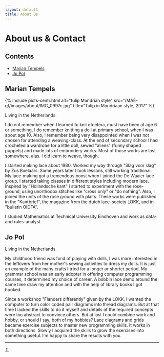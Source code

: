 ```yaml
---
layout: default
title: About us
---
```


# About us &amp; Contact
## Contents
* [Marian Tempels](#marian-tempels)
* [Jo Pol](#jo-pol)

## Marian Tempels

{% include picts-centr.html alt="tulip Mondrian style" src="/MAE-gf/images/about/IMG_0997c.jpg" title="Tulip in Mondriaan style, 2017" %}

Living in the Netherlands.        

I do not remember when I learned to knit etcetera, must have been at age 6 or something. I do remember knitting a doll at primary school, when I was about age 10. Also, I remember being very disappointed when I was not chosen for attending a weaving-class. At the end of secondary school I had crocheted a wardrobe for a little doll, sewed "aliens" (funny shaped puppets) and made lots of embroidery works. Most of those works are lost somewhere, alas. I did learn to weave, though.

I started making lace about 1980. Worked my way through "Slag voor slag" by Zus Boelaars. Some years later I took lessons, still working traditional.   
My lace-making got a tremendous boost when I joined the De Waaier lace group. I started taking classes in different styles including modern lace.           
Inspired by "Hollandsche kant" I started to experiment with the rose-ground, using unorthodox stitches like "cross only" or "do nothing". Also, I joined the units of the rose ground with plaits. These works were published in the "Kantbrief", the magazine from the dutch lace-society LOKK, and in "bulletin OIDFA".   

I studied Mathematics at Technical University Eindhoven and work as data- and rules-analyst.    

## Jo Pol

Living in the Netherlands.

My childhood friend was fond of playing with dolls,
I was more interested in the leftovers from her mother's sewing activities to dress my dolls.
It is just an example of the many crafts I tried for a longer or shorter period.
My grammar school was an early adopter in offering computer programming courses, it determined my choice of career.
A bobbin lace demo around the same time draw my attention and with the help of library books I got hooked.

Since a workshop "Flanders differently" given by the LOKK,
I wanted the computer to turn color coded pair diagrams into thread diagrams.
But at that time I lacked the skills to do it myself and
details of the required concepts were too abstract to convince others.
But at last I could combine work and hobby, or should I say, both of my hobbies?
Lace diagrams and grids became exercise subjects to master new programming skills.
It works in both directions. Slowly I acquired the skills to grow the exercises into something useful.
I'm happy to share the results with you.

***
[&uArr;]()


